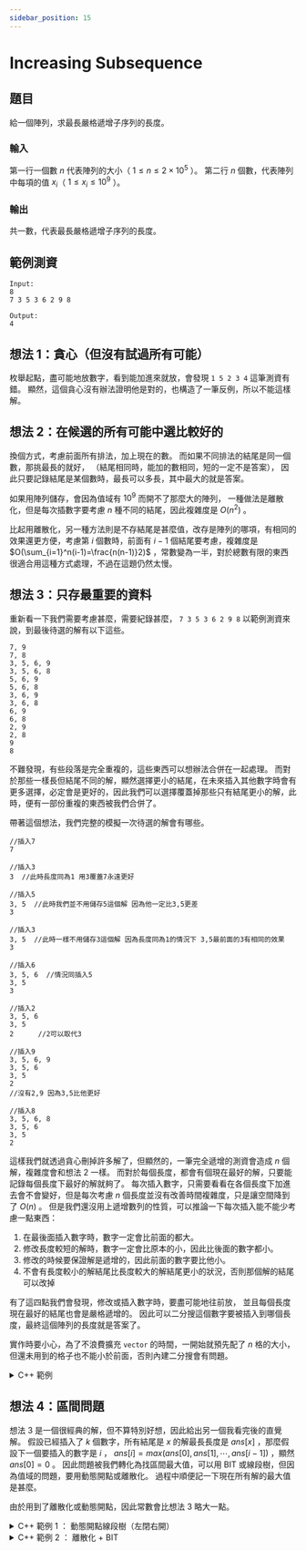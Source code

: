 ```yaml
---
sidebar_position: 15
---
```


Increasing Subsequence
===

## 題目
給一個陣列，求最長嚴格遞增子序列的長度。

### 輸入
第一行一個數 $n$ 代表陣列的大小（ $1\leq n \leq 2\times10^5$ ）。
第二行 $n$ 個數，代表陣列中每項的值 $x_i$（ $1\leq x_i\leq10^9$ ）。

### 輸出
共一數，代表最長嚴格遞增子序列的長度。

範例測資
---
```
Input:
8
7 3 5 3 6 2 9 8

Output:
4
```

想法 1：貪心（但沒有試過所有可能）
---
枚舉起點，盡可能地放數字，看到能加進來就放，會發現 `1 5 2 3 4` 這筆測資有錯。
顯然，這個貪心沒有辦法證明他是對的，也構造了一筆反例，所以不能這樣解。

想法 2：在候選的所有可能中選比較好的
---
換個方式，考慮前面所有排法，加上現在的數。
而如果不同排法的結尾是同一個數，那挑最長的就好，
（結尾相同時，能加的數相同，短的一定不是答案），
因此只要記錄結尾是某個數時，最長可以多長，其中最大的就是答案。

如果用陣列儲存，會因為值域有 $10^9$ 而開不了那麼大的陣列，
一種做法是離散化，但是每次插數字要考慮 $n$ 種不同的結尾，因此複雜度是 $O(n^2)$ 。

比起用離散化，另一種方法則是不存結尾是甚麼值，改存是陣列的哪項，有相同的效果還更方便，考慮第 $i$ 個數時，前面有 $i-1$ 個結尾要考慮，複雜度是 $O(\sum_{i=1}^n(i-1)=\frac{n(n-1)}2)$ ，常數變為一半，對於總數有限的東西很適合用這種方式處理，不過在這題仍然太慢。

想法 3：只存最重要的資料
---
重新看一下我們需要考慮甚麼，需要紀錄甚麼，
`7 3 5 3 6 2 9 8` 以範例測資來說，到最後待選的解有以下這些。
```
7, 9
7, 8
3, 5, 6, 9
3, 5, 6, 8
5, 6, 9
5, 6, 8
3, 6, 9
3, 6, 8
6, 9
6, 8
2, 9
2, 8
9
8
```
不難發現，有些段落是完全重複的，這些東西可以想辦法合併在一起處理。
而對於那些一樣長但結尾不同的解，顯然選擇更小的結尾，在未來插入其他數字時會有更多選擇，必定會是更好的，因此我們可以選擇覆蓋掉那些只有結尾更小的解，此時，便有一部份重複的東西被我們合併了。

帶著這個想法，我們完整的模擬一次待選的解會有哪些。
```
//插入7
7

//插入3
3  //此時長度同為1 用3覆蓋7永遠更好

//插入5
3, 5  //此時我們並不用儲存5這個解 因為他一定比3,5更差
3

//插入3
3, 5  //此時一樣不用儲存3這個解 因為長度同為1的情況下 3,5最前面的3有相同的效果
3

//插入6
3, 5, 6  //情況同插入5
3, 5
3

//插入2
3, 5, 6
3, 5
2      //2可以取代3

//插入9
3, 5, 6, 9
3, 5, 6
3, 5
2
//沒有2,9 因為3,5比他更好

//插入8
3, 5, 6, 8
3, 5, 6
3, 5
2
```
這樣我們就透過貪心刪掉許多解了，但顯然的，一筆完全遞增的測資會造成 $n$ 個解，複雜度會和想法 2 一樣。
而對於每個長度，都會有個現在最好的解，只要能記錄每個長度下最好的解就夠了。
每次插入數字，只需要看看在各個長度下加進去會不會變好，但是每次考慮 $n$ 個長度並沒有改善時間複雜度，只是讓空間降到了 $O(n)$ 。
但是我們還沒用上遞增數列的性質，可以推論一下每次插入能不能少考慮一點東西：
1. 在最後面插入數字時，數字一定會比前面的都大。
2. 修改長度較短的解時，數字一定會比原本的小，因此比後面的數字都小。
3. 修改的時候要保證解是遞增的，因此前面的數字要比他小。
4. 不會有長度較小的解結尾比長度較大的解結尾更小的狀況，否則那個解的結尾可以改掉

有了這四點我們會發現，修改或插入數字時，要盡可能地往前放，
並且每個長度現在最好的結尾也會是嚴格遞增的。
因此可以二分搜這個數字要被插入到哪個長度，最終這個陣列的長度就是答案了。

實作時要小心，為了不浪費擴充 `vector` 的時間，一開始就預先配了 $n$ 格的大小，
但還未用到的格子也不能小於前面，否則內建二分搜會有問題。

<details>
<summary>C++ 範例</summary>

```cpp
#include <bits/stdc++.h>
using namespace std;
int main() {
    int n, x, ans = 0;
    cin >> n;
    vector<int> v(n, 1 << 30);
    for(; n--;) {
        cin >> x;
        auto it = lower_bound(v.begin(), v.end(), x);
        if(*it == 1 << 30) ++ans;
        *it = x;
    }
    cout << ans;
}
```

</details>

想法 4：區間問題
---
想法 3 是一個很經典的解，但不算特別好想，因此給出另一個我看完後的直覺解。
假設已經插入了 $k$ 個數字，所有結尾是 $x$ 的解最長長度是 $ans[x]$ ，那麼假設下一個要插入的數字是 $i$ ， $ans[i]=max(ans[0],ans[1],\cdots,ans[i-1])$ ，顯然 $ans[0]=0$ 。
因此問題被我們轉化為找區間最大值，可以用 BIT 或線段樹，但因為值域的問題，要用動態開點或離散化。
過程中順便記一下現在所有解的最大值是甚麼。

由於用到了離散化或動態開點，因此常數會比想法 3 略大一點。

<details>
<summary>C++ 範例 1 ： 動態開點線段樹（左閉右開）</summary>

```cpp
#include <bits/stdc++.h>
using namespace std;
#define N 1000000005
typedef struct Seg {
    int val, l, r;
    Seg *lnode, *rnode;
} Seg;
Seg *root;
int query(Seg *seg, int x) {//回傳[0~x)中的最大值
    if(!seg) return 0;
    if(seg -> r == x) return seg -> val;
    int mid = seg -> l + seg -> r >> 1;
    if(mid < x) return max(query(seg -> lnode, mid), query(seg -> rnode, x));
    return query(seg -> lnode, x);
}
int update(Seg *seg, int pos) {
    //插入一個pos 因此結尾是pos的最大可能要更新為[0~pos)現在的最大值+1
    if(seg -> l == pos && seg -> r - 1 == pos) return seg -> val = 1 + query(root, pos);
    int mid = seg -> l + seg -> r >> 1;
    if(pos < mid) {
        if(!seg -> lnode) {
        	seg -> lnode = (Seg*)malloc(sizeof(Seg));
        	*seg -> lnode = (Seg){0, seg -> l, mid, NULL, NULL};
        }
        return seg -> val = max(seg -> val, update(seg -> lnode, pos));
    }
    else{
        if(!seg -> rnode) {
        	seg -> rnode = (Seg*)malloc(sizeof(Seg));
        	*seg -> rnode = (Seg){0, mid, seg -> r, NULL, NULL};
        }
        return seg -> val = max(seg -> val, update(seg -> rnode, pos));
    }
}
int main() {
    int n, x, ans = 0;
    cin >> n;
    root = (Seg*)malloc(sizeof(Seg));
    *root = (Seg){0, 0, N, NULL, NULL};
    for(; n--;) {
        cin >> x;
        update(root, x);
        x = query(root, x + 1);//最終結果要包含x這一項 因此查詢時要加1
        if(x > ans) ans = x;
    }
    cout << ans;
}
```

</details>

<details>
<summary>C++ 範例 2 ： 離散化 + BIT</summary>

### 範例程式碼 2 ：離散化 + BIT
注意 BIT 是 1-base 的，因此離散化後要從 $1$ 開始。
```cpp
#include <bits/stdc++.h>
using namespace std;
int a[200005],dis[200005],bit[200005];
#define lowbit(x) (x & -x)
int query(int x){//回傳[0,x)中的最大值
	int ans = 0;
	for(--x; x > 0; x -= lowbit(x)) if(bit[x] > ans) ans = bit[x];
	return ans;
}
void update(int x, int n){
	//插入一個x 因此結尾是x的最大可能要更新為[0~x)現在的最大值+1
	for(int ans = query(x) + 1; x <= n; x += lowbit(x)) bit[x] = max(ans, bit[x]);
}
int main() {
    int n, i = 0, x, ans = 0;
    for(cin >> n; i < n; ++i) cin >> a[i], dis[i] = a[i];
    sort(dis, dis + n);
    int len = unique(dis, dis + n) -dis;
    for(i = 0; i < n; ++i) {
    	a[i] = lower_bound(dis, dis + len, a[i]) -dis + 1;
    	update(a[i], len + 1);//查詢時需要多往後查一格 因此更新時要多1
    	x = query(a[i] + 1);//最終結果要包含a[i]這一項 因此查詢時要加1
    	if(x > ans) ans = x;
    }
    cout << ans;
}
```

</details>
